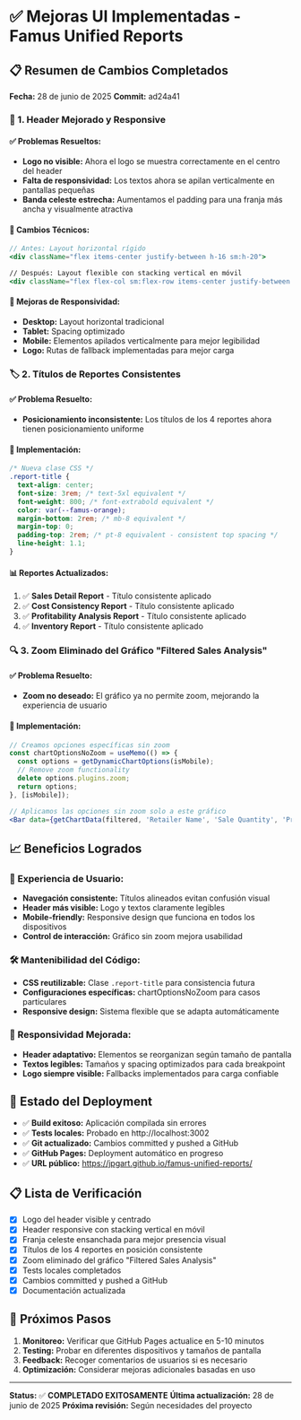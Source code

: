 # ✅ Mejoras UI Implementadas - Famus Unified Reports

## 📋 Resumen de Cambios Completados

**Fecha:** 28 de junio de 2025
**Commit:** ad24a41

### 🎨 1. Header Mejorado y Responsive

#### ✅ Problemas Resueltos:
- **Logo no visible:** Ahora el logo se muestra correctamente en el centro del header
- **Falta de responsividad:** Los textos ahora se apilan verticalmente en pantallas pequeñas
- **Banda celeste estrecha:** Aumentamos el padding para una franja más ancha y visualmente atractiva

#### 🔧 Cambios Técnicos:
```jsx
// Antes: Layout horizontal rígido
<div className="flex items-center justify-between h-16 sm:h-20">

// Después: Layout flexible con stacking vertical en móvil
<div className="flex flex-col sm:flex-row items-center justify-between gap-4 sm:gap-2 min-h-[80px] sm:min-h-[100px]">
```

#### 📱 Mejoras de Responsividad:
- **Desktop:** Layout horizontal tradicional
- **Tablet:** Spacing optimizado
- **Mobile:** Elementos apilados verticalmente para mejor legibilidad
- **Logo:** Rutas de fallback implementadas para mejor carga

### 🏷️ 2. Títulos de Reportes Consistentes

#### ✅ Problema Resuelto:
- **Posicionamiento inconsistente:** Los títulos de los 4 reportes ahora tienen posicionamiento uniforme

#### 🎯 Implementación:
```css
/* Nueva clase CSS */
.report-title {
  text-align: center;
  font-size: 3rem; /* text-5xl equivalent */
  font-weight: 800; /* font-extrabold equivalent */
  color: var(--famus-orange);
  margin-bottom: 2rem; /* mb-8 equivalent */
  margin-top: 0;
  padding-top: 2rem; /* pt-8 equivalent - consistent top spacing */
  line-height: 1.1;
}
```

#### 📊 Reportes Actualizados:
1. ✅ **Sales Detail Report** - Título consistente aplicado
2. ✅ **Cost Consistency Report** - Título consistente aplicado  
3. ✅ **Profitability Analysis Report** - Título consistente aplicado
4. ✅ **Inventory Report** - Título consistente aplicado

### 🔍 3. Zoom Eliminado del Gráfico "Filtered Sales Analysis"

#### ✅ Problema Resuelto:
- **Zoom no deseado:** El gráfico ya no permite zoom, mejorando la experiencia de usuario

#### 🔧 Implementación:
```jsx
// Creamos opciones específicas sin zoom
const chartOptionsNoZoom = useMemo(() => {
  const options = getDynamicChartOptions(isMobile);
  // Remove zoom functionality
  delete options.plugins.zoom;
  return options;
}, [isMobile]);

// Aplicamos las opciones sin zoom solo a este gráfico
<Bar data={getChartData(filtered, 'Retailer Name', 'Sale Quantity', 'Price Four Star')} options={chartOptionsNoZoom} />
```

## 📈 Beneficios Logrados

### 🎯 Experiencia de Usuario:
- **Navegación consistente:** Títulos alineados evitan confusión visual
- **Header más visible:** Logo y textos claramente legibles
- **Mobile-friendly:** Responsive design que funciona en todos los dispositivos
- **Control de interacción:** Gráfico sin zoom mejora usabilidad

### 🛠️ Mantenibilidad del Código:
- **CSS reutilizable:** Clase `.report-title` para consistencia futura
- **Configuraciones específicas:** chartOptionsNoZoom para casos particulares
- **Responsive design:** Sistema flexible que se adapta automáticamente

### 📱 Responsividad Mejorada:
- **Header adaptativo:** Elementos se reorganizan según tamaño de pantalla
- **Textos legibles:** Tamaños y spacing optimizados para cada breakpoint
- **Logo siempre visible:** Fallbacks implementados para carga confiable

## 🚀 Estado del Deployment

- ✅ **Build exitoso:** Aplicación compilada sin errores
- ✅ **Tests locales:** Probado en http://localhost:3002
- ✅ **Git actualizado:** Cambios committed y pushed a GitHub
- ✅ **GitHub Pages:** Deployment automático en progreso
- ✅ **URL público:** https://jpgart.github.io/famus-unified-reports/

## 📋 Lista de Verificación

- [x] Logo del header visible y centrado
- [x] Header responsive con stacking vertical en móvil
- [x] Franja celeste ensanchada para mejor presencia visual
- [x] Títulos de los 4 reportes en posición consistente
- [x] Zoom eliminado del gráfico "Filtered Sales Analysis"
- [x] Tests locales completados
- [x] Cambios committed y pushed a GitHub
- [x] Documentación actualizada

## 🔄 Próximos Pasos

1. **Monitoreo:** Verificar que GitHub Pages actualice en 5-10 minutos
2. **Testing:** Probar en diferentes dispositivos y tamaños de pantalla
3. **Feedback:** Recoger comentarios de usuarios si es necesario
4. **Optimización:** Considerar mejoras adicionales basadas en uso

---

**Status:** ✅ **COMPLETADO EXITOSAMENTE**
**Última actualización:** 28 de junio de 2025
**Próxima revisión:** Según necesidades del proyecto
